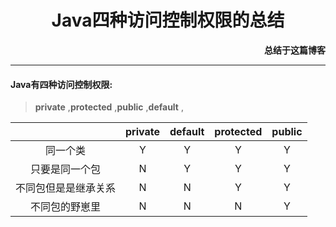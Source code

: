 <h1> <center>Java四种访问控制权限的总结</center></h1>

<p align ="right"><b>总结于<a src="https://blog.csdn.net/jiao_0509/article/details/79487282">这篇博客</b></a></p>

---

#### Java有四种访问控制权限:

> **private** ,**protected** ,**public** ,**default** ,

|                      | private | **default** | **protected** | public |
| :------------------: | :-----: | :---------: | :-----------: | :----: |
|       同一个类       |    Y    |      Y      |       Y       |   Y    |
|    只要是同一个包    |    N    |      Y      |       Y       |   Y    |
| 不同包但是是继承关系 |    N    |      N      |       Y       |   Y    |
|    不同包的野崽里    |    N    |      N      |       N       |   Y    |

